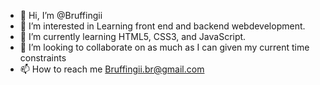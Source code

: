 - 👋 Hi, I’m @Bruffingii
- 👀 I’m interested in Learning front end and backend webdevelopment.
- 🌱 I’m currently learning HTML5, CSS3, and JavaScript.
- 💞️ I’m looking to collaborate on as much as I can given my current time constraints
- 📫 How to reach me Bruffingii.br@gmail.com

<!---
Bruffingii/Bruffingii is a ✨ special ✨ repository because its `README.md` (this file) appears on your GitHub profile.
You can click the Preview link to take a look at your changes.
--->
